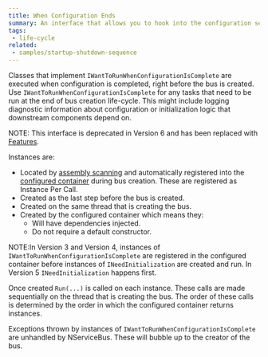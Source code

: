 ```yaml
---
title: When Configuration Ends
summary: An interface that allows you to hook into the configuration sequence of NServiceBus
tags:
 - life-cycle
related:
 - samples/startup-shutdown-sequence
---
```


Classes that implement `IWantToRunWhenConfigurationIsComplete` are executed when configuration is completed, right before the bus is created. Use `IWantToRunWhenConfigurationIsComplete` for any tasks that need to be run at the end of bus creation life-cycle. This might include logging diagnostic information about configuration or initialization logic that downstream components depend on.

NOTE: This interface is deprecated in Version 6 and has been replaced with [Features](/nservicebus/pipeline/features.md).

Instances are:

* Located by [assembly scanning](/nservicebus/hosting/assembly-scanning.md) and automatically registered into the [configured container](/nservicebus/containers/) during bus creation. These are registered as Instance Per Call.
* Created as the last step before the bus is created.
* Created on the same thread that is creating the bus.
* Created by the configured container which means they:
  * Will have dependencies injected.
  * Do not require a default constructor.

NOTE:In Version 3 and Version 4, instances of `IWantToRunWhenConfigurationIsComplete` are registered in the configured container before instances of `INeedInitialization` are created and run. In Version 5 `INeedInitialization` happens first.

Once created `Run(...)` is called on each instance. These calls are made sequentially on the thread that is creating the bus. The order of these calls is determined by the order in which the configured container returns instances.

Exceptions thrown by instances of `IWantToRunWhenConfigurationIsComplete` are unhandled by NServiceBus. These will bubble up to the creator of the bus.

<!-- import lifecycle-iwanttorunwhenconfigurationiscomplete -->
